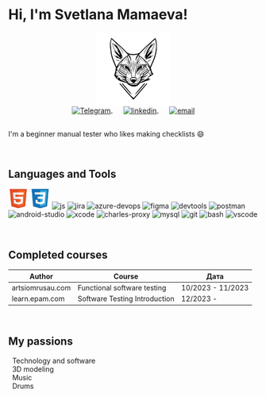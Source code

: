 # Hi, I'm Svetlana Mamaeva!


<p align="center">
<a href="#">
    <img width="150" src="https://raw.githubusercontent.com/zerda514/zerda514/main/zerda514.png" alt="Logo" />
  </a>
</p>

<p align="center" style="margin: -20px 0 30px">
  <a href="https://t.me/zerda514" target="_blank" style='margin-right:10px'>
    <img align="center" src="https://uxwing.com/wp-content/themes/uxwing/download/brands-and-social-media/telegram-black-icon.png" alt="Telegram" height="22px" width="22px" />
  </a>
  &nbsp;&nbsp;
  <a href="#" target="_blank" style='margin-right:10px'>
    <img align="center" src="https://www.svgrepo.com/show/353184/linkedin-with-circle.svg" alt="linkedin" height="22px" width="22px" />
  </a>
  &nbsp;&nbsp;
  <a href="mailto:zerda514@gmail.com" target="_blank">
    <img align="center" src="https://uxwing.com/wp-content/themes/uxwing/download/communication-chat-call/email-round-solid-icon.png" alt="email" height="22px" width="22px" />
  </a>
</p>



I'm a beginner manual tester who likes making checklists 😄

 &nbsp;

## Languages and Tools

<div>
    <img src="https://raw.githubusercontent.com/devicons/devicon/1119b9f84c0290e0f0b38982099a2bd027a48bf1/icons/html5/html5-original.svg" title="html5" alt="jira" width="40" height="40"/>
    <img src="https://raw.githubusercontent.com/devicons/devicon/1119b9f84c0290e0f0b38982099a2bd027a48bf1/icons/css3/css3-original.svg" title="html5" alt="css3" width="40" height="40"/>
    <img src="https://cdn.jsdelivr.net/gh/devicons/devicon/icons/javascript/javascript-original.svg" title="html5" alt="js" width="40" height="40"/>
    <img src="https://cdn.jsdelivr.net/gh/devicons/devicon/icons/jira/jira-original.svg" title="jira" alt="jira" width="40" height="40"/>
    <img src="https://www.svgrepo.com/show/448271/azure-devops.svg" title="azure-devops" alt="azure-devops" width="40" height="40"/>
    <img src="https://cdn.jsdelivr.net/gh/devicons/devicon/icons/figma/figma-original.svg" title="figma" alt="figma" width="40" height="40"/>
    <img src="https://d33wubrfki0l68.cloudfront.net/38b5c953a4667366685d55db55d057c86db1fc54/a0fdc/static/acae6b24d940347661ca901ea07f47c1/chrome-dev-logo-icon.png" title="devtools" alt="devtools" width="40" height="40"/>
    <img src="https://seeklogo.com/images/P/postman-logo-0087CA0D15-seeklogo.com.png" title="postman" alt="postman" width="40" height="40"/>
    <img src="https://cdn.jsdelivr.net/gh/devicons/devicon/icons/androidstudio/androidstudio-original.svg" title="android-studio" alt="android-studio" width="40" height="40"/>
    <img src="https://cdn.jsdelivr.net/gh/devicons/devicon/icons/xcode/xcode-original.svg" title="xcode" alt="xcode" width="40" height="40"/>
    <img src="https://cdn.icon-icons.com/icons2/3053/PNG/512/charles_proxy_macos_bigsur_icon_190302.png" title="charles-proxy" alt="charles-proxy" width="40" height="40"/>
    <img src="https://cdn.jsdelivr.net/gh/devicons/devicon/icons/mysql/mysql-original.svg" title="mysql" alt="mysql" width="40" height="40"/>
    <img src="https://cdn.jsdelivr.net/gh/devicons/devicon/icons/git/git-original.svg" title="git" alt="git" width="40" height="40"/>
    <img src="https://upload.wikimedia.org/wikipedia/commons/thumb/4/4b/Bash_Logo_Colored.svg/1024px-Bash_Logo_Colored.svg.png?20180723054350" title="bash" alt="bash" width="40" height="40"/>
    <img src="https://cdn.jsdelivr.net/gh/devicons/devicon/icons/vscode/vscode-original.svg" title="vscode" alt="vscode" width="40" height="40"/>
</div>

 &nbsp;&nbsp;

## Completed courses

| Author                           |Course                               | Дата              |
| ---------------------------------|-------------------------------------|-------------------|
| artsiomrusau.com                 | Functional software testing         | 10/2023 - 11/2023 |
| learn.epam.com                   | Software Testing Introduction       | 12/2023 - 

 &nbsp;&nbsp;

## My passions

<p>
    &nbsp; Technology and software <br>
    &nbsp; 3D modeling <br>
    &nbsp; Music <br>
    &nbsp; Drums <br>
</p>